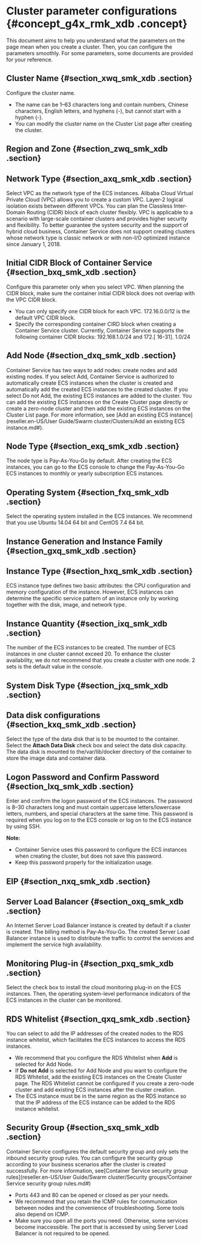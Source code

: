 # Cluster parameter configurations {#concept_g4x_rmk_xdb .concept}

This document aims to help you understand what the parameters on the page mean when you create a cluster. Then, you can configure the parameters smoothly. For some parameters, some documents are provided for your reference.

## Cluster Name {#section_xwq_smk_xdb .section}

Configure the cluster name.

-   The name can be 1–63 characters long and contain numbers, Chinese characters, English letters, and hyphens \(-\), but cannot start with a hyphen \(-\).
-   You can modify the cluster name on the Cluster List page after creating the cluster.

## Region and Zone {#section_zwq_smk_xdb .section}

## Network Type {#section_axq_smk_xdb .section}

Select VPC as the network type of the ECS instances. Alibaba Cloud Virtual Private Cloud \(VPC\) allows you to create a custom VPC. Layer-2 logical isolation exists between different VPCs. You can plan the Classless Inter-Domain Routing \(CIDR\) block of each cluster flexibly. VPC is applicable to a scenario with large-scale container clusters and provides higher security and flexibility. To better guarantee the system security and the support of hybrid cloud business, Container Service does not support creating clusters whose network type is classic network or with non-I/O optimized instance since January 1, 2018.

## Initial CIDR Block of Container Service {#section_bxq_smk_xdb .section}

Configure this parameter only when you select VPC. When planning the CIDR block, make sure the container initial CIDR block does not overlap with the VPC CIDR block.

-   You can only specify one CIDR block for each VPC. 172.16.0.0/12 is the default VPC CIDR block.
-   Specify the corresponding container CIRD block when creating a Container Service cluster. Currently, Container Service supports the following container CIDR blocks: 192.168.1.0/24 and 172.\[ 16-31\]. 1.0/24

## Add Node {#section_dxq_smk_xdb .section}

Container Service has two ways to add nodes: create nodes and add existing nodes. If you select Add, Container Service is authorized to automatically create ECS instances when the cluster is created and automatically add the created ECS instances to the created cluster. If you select Do not Add, the existing ECS instances are added to the cluster. You can add the existing ECS instances on the Create Cluster page directly or create a zero-node cluster and then add the existing ECS instances on the Cluster List page. For more information, see [Add an existing ECS instance](reseller.en-US/User Guide/Swarm cluster/Clusters/Add an existing ECS instance.md#).

## Node Type {#section_exq_smk_xdb .section}

The node type is Pay-As-You-Go by default. After creating the ECS instances, you can go to the ECS console to change the Pay-As-You-Go ECS instances to monthly or yearly subscription ECS instances.

## Operating System {#section_fxq_smk_xdb .section}

Select the operating system installed in the ECS instances. We recommend that you use Ubuntu 14.04 64 bit and CentOS 7.4 64 bit.

## Instance Generation and Instance Family {#section_gxq_smk_xdb .section}

## Instance Type {#section_hxq_smk_xdb .section}

ECS instance type defines two basic attributes: the CPU configuration and memory configuration of the instance. However, ECS instances can determine the specific service pattern of an instance only by working together with the disk, image, and network type.

## Instance Quantity {#section_ixq_smk_xdb .section}

The number of the ECS instances to be created. The number of ECS instances in one cluster cannot exceed 20. To enhance the cluster availability, we do not recommend that you create a cluster with one node. 2 sets is the default value in the console.

## System Disk Type {#section_jxq_smk_xdb .section}

## Data disk configurations {#section_kxq_smk_xdb .section}

Select the type of the data disk that is to be mounted to the container. Select the **Attach Data Disk** check box and select the data disk capacity. The data disk is mounted to the/var/lib/docker directory of the container to store the image data and container data.

## Logon Password and Confirm Password {#section_lxq_smk_xdb .section}

Enter and confirm the logon password of the ECS instances. The password is 8–30 characters long and must contain uppercase letters/lowercase letters, numbers, and special characters at the same time. This password is required when you log on to the ECS console or log on to the ECS instance by using SSH.

**Note:** 

-   Container Service uses this password to configure the ECS instances when creating the cluster, but does not save this password.
-   Keep this password properly for the initialization usage.

## EIP {#section_nxq_smk_xdb .section}

## Server Load Balancer {#section_oxq_smk_xdb .section}

An Internet Server Load Balancer instance is created by default if a cluster is created. The billing method is Pay-As-You-Go. The created Server Load Balancer instance is used to distribute the traffic to control the services and implement the service high availability.

## Monitoring Plug-in {#section_pxq_smk_xdb .section}

Select the check box to install the cloud monitoring plug-in on the ECS instances. Then, the operating system-level performance indicators of the ECS instances in the cluster can be monitored.

## RDS Whitelist {#section_qxq_smk_xdb .section}

You can select to add the IP addresses of the created nodes to the RDS instance whitelist, which facilitates the ECS instances to access the RDS instances.

-   We recommend that you configure the RDS Whitelist when **Add** is selected for Add Node.
-   If **Do not Add** is selected for Add Node and you want to configure the RDS Whitelist, add the existing ECS instances on the Create Cluster page. The RDS Whitelist cannot be configured if you create a zero-node cluster and add existing ECS instances after the cluster creation.
-   The ECS instance must be in the same region as the RDS instance so that the IP address of the ECS instance can be added to the RDS instance whitelist.

## Security Group {#section_sxq_smk_xdb .section}

Container Service configures the default security group and only sets the inbound security group rules. You can configure the security group according to your business scenarios after the cluster is created successfully. For more information, see[Container Service security group rules](reseller.en-US/User Guide/Swarm cluster/Security groups/Container Service security group rules.md#)

-   Ports 443 and 80 can be opened or closed as per your needs.
-   We recommend that you retain the ICMP rules for communication between nodes and the convenience of troubleshooting. Some tools also depend on ICMP.
-   Make sure you open all the ports you need. Otherwise, some services become inaccessible. The port that is accessed by using Server Load Balancer is not required to be opened.


